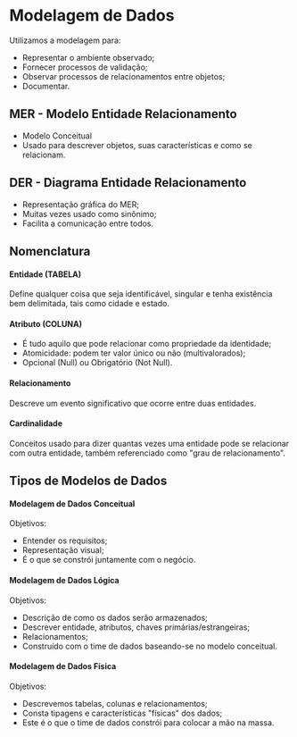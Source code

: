# Modelagem de Dados
Utilizamos a modelagem para:
* Representar o ambiente observado;
* Fornecer processos de validação;
* Observar processos de relacionamentos entre objetos;
* Documentar.

## MER - Modelo Entidade Relacionamento
* Modelo Conceitual
* Usado para descrever objetos, suas características e como se relacionam.

## DER - Diagrama Entidade Relacionamento
* Representação gráfica do MER;
* Muitas vezes usado como sinônimo;
* Facilita a comunicação entre todos.

## Nomenclatura
#### Entidade (TABELA)
Define qualquer coisa que seja identificável, singular e tenha existência bem delimitada, tais como cidade e estado.

#### Atributo (COLUNA)
* É tudo aquilo que pode relacionar como propriedade da identidade;
* Atomicidade: podem ter valor único ou não (multivalorados);
* Opcional (Null) ou Obrigatório (Not Null).

#### Relacionamento
Descreve um evento significativo que ocorre entre duas entidades.

#### Cardinalidade
Conceitos usado para dizer quantas vezes uma entidade pode se relacionar com outra entidade, também referenciado como "grau de relacionamento".

## Tipos de Modelos de Dados
#### Modelagem de Dados Conceitual
Objetivos:
* Entender os requisitos;
* Representação visual;
* É o que se constrói juntamente com o negócio.

#### Modelagem de Dados Lógica
Objetivos:
* Descrição de como os dados serão armazenados;
* Descrever entidade, atributos, chaves primárias/estrangeiras;
* Relacionamentos;
* Construído com o time de dados baseando-se no modelo conceitual.

#### Modelagem de Dados Física
Objetivos:
* Descrevemos tabelas, colunas e relacionamentos;
* Consta tipagens e características "físicas" dos dados;
* Este é o que o time de dados constrói para colocar a mão na massa.

